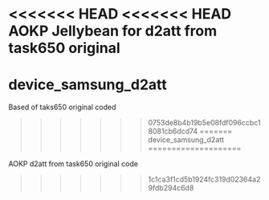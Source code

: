 <<<<<<< HEAD
<<<<<<< HEAD
AOKP Jellybean for d2att
from task650 original
=======
device_samsung_d2att
====================

Based of taks650 original coded
>>>>>>> 0753de8b4b19b5e08fdf096ccbc18081cb6dcd74
=======
device_samsung_d2att
====================

AOKP d2att from task650 original code
>>>>>>> 1c1ca3f1cd5b1924fc319d02364a29fdb294c6d8
